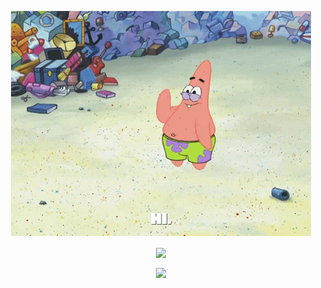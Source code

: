 <p align="center">
  <img src="https://github.com/lapprand/lapprand/blob/master/hi.gif?raw=true">
</p>
<p align="center">
  <img align="center" src="https://github-readme-stats.vercel.app/api?username=lapprand&show_icons=true&count_private=true&theme=vue" />
<!--   <img align="center" src="https://github-readme-stats.vercel.app/api/top-langs/?username=lapprand&layout=compact&theme=vue" /> -->
</p>
<p align="center">
  <img align="center" src="https://github-profile-trophy.vercel.app/?username=lapprand&margin-w=15&margin-h=15" />
</p>
